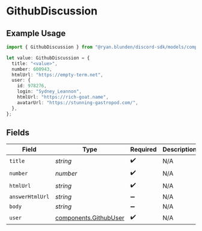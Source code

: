 # GithubDiscussion

## Example Usage

```typescript
import { GithubDiscussion } from "@ryan.blunden/discord-sdk/models/components";

let value: GithubDiscussion = {
  title: "<value>",
  number: 600943,
  htmlUrl: "https://empty-term.net",
  user: {
    id: 978276,
    login: "Sydney_Leannon",
    htmlUrl: "https://rich-goat.name",
    avatarUrl: "https://stunning-gastropod.com/",
  },
};
```

## Fields

| Field                                                          | Type                                                           | Required                                                       | Description                                                    |
| -------------------------------------------------------------- | -------------------------------------------------------------- | -------------------------------------------------------------- | -------------------------------------------------------------- |
| `title`                                                        | *string*                                                       | :heavy_check_mark:                                             | N/A                                                            |
| `number`                                                       | *number*                                                       | :heavy_check_mark:                                             | N/A                                                            |
| `htmlUrl`                                                      | *string*                                                       | :heavy_check_mark:                                             | N/A                                                            |
| `answerHtmlUrl`                                                | *string*                                                       | :heavy_minus_sign:                                             | N/A                                                            |
| `body`                                                         | *string*                                                       | :heavy_minus_sign:                                             | N/A                                                            |
| `user`                                                         | [components.GithubUser](../../models/components/githubuser.md) | :heavy_check_mark:                                             | N/A                                                            |
